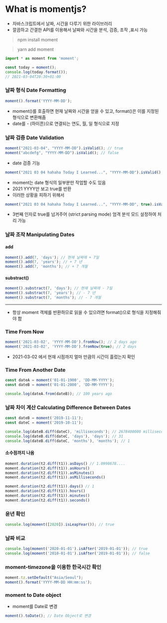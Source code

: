 # What is momentjs?
- 자바스크립트에서 날짜, 시간을 다루기 위한 라이브러리
- 깔끔하고 간결한 API를 이용해서 날짜와 시간을 분석, 검증, 조작 ,표시 가능

> npm install moment

> yarn add moment

```ts
import * as moment from 'moment';

const today = moment();
console.log(today.format());
// 2021-03-04T20:30+01:00
```

### 날짜 형식 Date Formatting
```ts
moment().format('YYYY-MM-DD');
```
- moment()를 호출하면 현재 날짜와 시간을 얻을 수 있고, format()은 이를 지정된 형식으로 변환해줌
- date를 - (하이픈)으로 연결되는 연도, 월, 일 형식으로 지정

### 날짜 검증 Date Validation
```ts
moment("2021-03-04", "YYYY-MM-DD").isValid(); // true
moment("abcdefg", "YYYY-MM-DD").isValid(); // false
```
- date 검증 기능
```ts
moment("2021 03 04 hahaha Today I Learned...", "YYYY-MM-DD").isValid(); // true
```
- moment는 date 형식의 일부분만 작업할 수도 있음
- 2021 YYYY만 보고 true를 반환
- 이러한 상황을 피하기 위해서

```ts
moment("2021 03 04 hahaha Today I Learned...", "YYYY-MM-DD", true).isValid(); // false
```
- 3번째 인자로 true를 넘겨주어 (strict parsing mode) 엄격 분석 모드 설정하여 처리 가능

### 날짜 조작 Manipulating Dates
#### add
```ts
moment().add(7, 'days'); // 현재 날짜에 + 7일
moment().add(7, 'years'); // + 7 년
moment().add(7, 'months'); // + 7 개월
```
#### substract()
```ts
moment().substract(7, 'days'); // 현재 날짜에 - 7일
moment().substract(7, 'years'); // - 7 년
moment().substract(7, 'months'); // - 7 개월
```
---
- 항상 moment 객체를 반환하므로 읽을 수 있으려면 format()으로 형식을 지정해줘야 함


### Time From Now
```ts
moment('2021-03-02', 'YYYY-MM-DD').fromNow(); // 2 days ago
moment('2021-03-02', 'YYYY-MM-DD').fromNow(true); // 2 days
```
- 2021-03-02 에서 현재 시점까지 얼마 만큼의 시간이 흘렀는지 확인

### Time From Another Date
```ts
const dateA = moment('01-01-1900', 'DD-MM-YYYY');
const dateB = moment('01-01-2000', 'DD-MM-YYYY');

console.log(dateA.from(dateB)); // 100 years ago
```

### 날짜 차이 계산 Calculating Difference Between Dates
```ts
const dateB = moment('2019-11-11');
const dateC = moment('2019-10-11');

console.log(dateB.diff(dateC), 'milliseconds'); // 2678400000 milliseconds
console.log(dateB.diff(dateC, 'days'), 'days'); // 31
console.log(dateB.diff(dateC, 'months'), 'months'); // 1
```

#### 소수점까지 나옴
```ts
moment.duration(t2.diff(t1)).asDays() // 1.0998678....
moment.duration(t2.diff(t1)).asHours()
moment.duration(t2.diff(t1)).asMinutes()
moment.duration(t2.diff(t1)).asMilliseconds()
```

```ts
moment.duration(t2.diff(t1)).days() // 1
moment.duration(t2.diff(t1)).hours()
moment.duration(t2.diff(t1)).minutes()
moment.duration(t2.diff(t1)).seconds() 
```


### 윤년 확인
```ts
console.log(moment([2020]).isLeapYear()); // true
```

### 날짜 비교
```ts
console.log(moment('2020-01-01').isAfter('2019-01-01')); // true
console.log(moment('2010-01-01').isAfter('2019-01-01')); // false
```

### moment-timezone을 이용한 한국시간 확인
```ts
moment.tz.setDefault("Asia/Seoul");
moment().format('YYYY-MM-DD HH:mm:ss');
```

### moment to Date object
- moment를 Date로 변경
```ts
moment().toDate(); // Date Object로 변경
```
